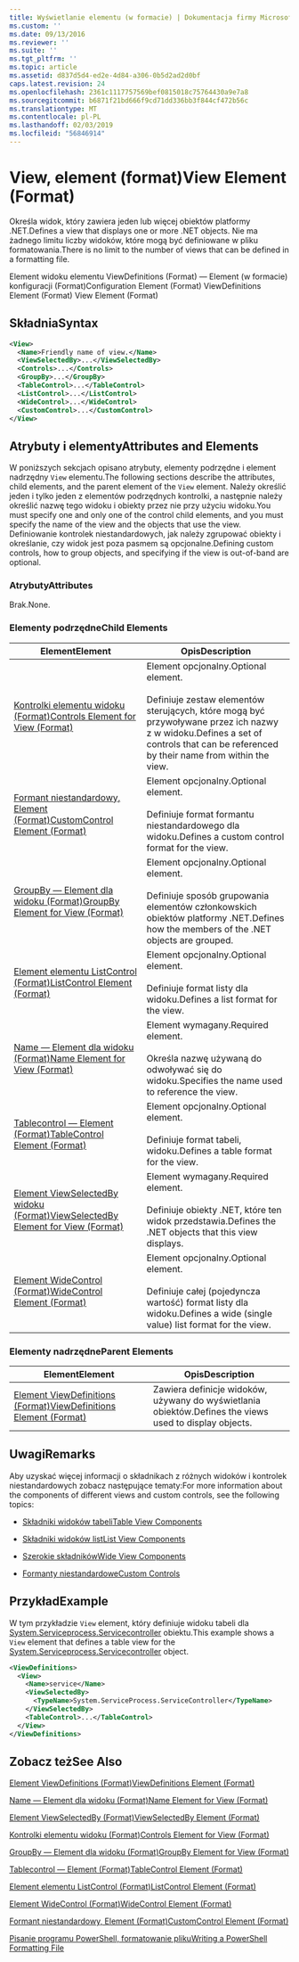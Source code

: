 ```yaml
---
title: Wyświetlanie elementu (w formacie) | Dokumentacja firmy Microsoft
ms.custom: ''
ms.date: 09/13/2016
ms.reviewer: ''
ms.suite: ''
ms.tgt_pltfrm: ''
ms.topic: article
ms.assetid: d837d5d4-ed2e-4d84-a306-0b5d2ad2d0bf
caps.latest.revision: 24
ms.openlocfilehash: 2361c1117757569bef0815018c75764430a9e7a8
ms.sourcegitcommit: b6871f21bd666f9cd71dd336bb3f844cf472b56c
ms.translationtype: MT
ms.contentlocale: pl-PL
ms.lasthandoff: 02/03/2019
ms.locfileid: "56846914"
---
```

# <a name="view-element-format"></a><span data-ttu-id="593d3-102">View, element (format)</span><span class="sxs-lookup"><span data-stu-id="593d3-102">View Element (Format)</span></span>

<span data-ttu-id="593d3-103">Określa widok, który zawiera jeden lub więcej obiektów platformy .NET.</span><span class="sxs-lookup"><span data-stu-id="593d3-103">Defines a view that displays one or more .NET objects.</span></span> <span data-ttu-id="593d3-104">Nie ma żadnego limitu liczby widoków, które mogą być definiowane w pliku formatowania.</span><span class="sxs-lookup"><span data-stu-id="593d3-104">There is no limit to the number of views that can be defined in a formatting file.</span></span>

<span data-ttu-id="593d3-105">Element widoku elementu ViewDefinitions (Format) — Element (w formacie) konfiguracji (Format)</span><span class="sxs-lookup"><span data-stu-id="593d3-105">Configuration Element (Format) ViewDefinitions Element (Format) View Element (Format)</span></span>

## <a name="syntax"></a><span data-ttu-id="593d3-106">Składnia</span><span class="sxs-lookup"><span data-stu-id="593d3-106">Syntax</span></span>

```xml
<View>
  <Name>Friendly name of view.</Name>
  <ViewSelectedBy>...</ViewSelectedBy>
  <Controls>...</Controls>
  <GroupBy>...</GroupBy>
  <TableControl>...</TableControl>
  <ListControl>...</ListControl>
  <WideControl>...</WideControl>
  <CustomControl>...</CustomControl>
</View>
```

## <a name="attributes-and-elements"></a><span data-ttu-id="593d3-107">Atrybuty i elementy</span><span class="sxs-lookup"><span data-stu-id="593d3-107">Attributes and Elements</span></span>

<span data-ttu-id="593d3-108">W poniższych sekcjach opisano atrybuty, elementy podrzędne i element nadrzędny `View` elementu.</span><span class="sxs-lookup"><span data-stu-id="593d3-108">The following sections describe the attributes, child elements, and the parent element of the `View` element.</span></span> <span data-ttu-id="593d3-109">Należy określić jeden i tylko jeden z elementów podrzędnych kontrolki, a następnie należy określić nazwę tego widoku i obiekty przez nie przy użyciu widoku.</span><span class="sxs-lookup"><span data-stu-id="593d3-109">You must specify one and only one of the control child elements, and you must specify the name of the view and the objects that use the view.</span></span> <span data-ttu-id="593d3-110">Definiowanie kontrolek niestandardowych, jak należy zgrupować obiekty i określanie, czy widok jest poza pasmem są opcjonalne.</span><span class="sxs-lookup"><span data-stu-id="593d3-110">Defining custom controls, how to group objects, and specifying if the view is out-of-band are optional.</span></span>

### <a name="attributes"></a><span data-ttu-id="593d3-111">Atrybuty</span><span class="sxs-lookup"><span data-stu-id="593d3-111">Attributes</span></span>

<span data-ttu-id="593d3-112">Brak.</span><span class="sxs-lookup"><span data-stu-id="593d3-112">None.</span></span>

### <a name="child-elements"></a><span data-ttu-id="593d3-113">Elementy podrzędne</span><span class="sxs-lookup"><span data-stu-id="593d3-113">Child Elements</span></span>

|<span data-ttu-id="593d3-114">Element</span><span class="sxs-lookup"><span data-stu-id="593d3-114">Element</span></span>|<span data-ttu-id="593d3-115">Opis</span><span class="sxs-lookup"><span data-stu-id="593d3-115">Description</span></span>|
|-------------|-----------------|
|[<span data-ttu-id="593d3-116">Kontrolki elementu widoku (Format)</span><span class="sxs-lookup"><span data-stu-id="593d3-116">Controls Element for View (Format)</span></span>](./controls-element-for-view-format.md)|<span data-ttu-id="593d3-117">Element opcjonalny.</span><span class="sxs-lookup"><span data-stu-id="593d3-117">Optional element.</span></span><br /><br /> <span data-ttu-id="593d3-118">Definiuje zestaw elementów sterujących, które mogą być przywoływane przez ich nazwy z w widoku.</span><span class="sxs-lookup"><span data-stu-id="593d3-118">Defines a set of controls that can be referenced by their name from within the view.</span></span>|
|[<span data-ttu-id="593d3-119">Formant niestandardowy, Element (Format)</span><span class="sxs-lookup"><span data-stu-id="593d3-119">CustomControl Element (Format)</span></span>](./customcontrol-element-for-groupby-format.md)|<span data-ttu-id="593d3-120">Element opcjonalny.</span><span class="sxs-lookup"><span data-stu-id="593d3-120">Optional element.</span></span><br /><br /> <span data-ttu-id="593d3-121">Definiuje format formantu niestandardowego dla widoku.</span><span class="sxs-lookup"><span data-stu-id="593d3-121">Defines a custom control format for the view.</span></span>|
|[<span data-ttu-id="593d3-122">GroupBy — Element dla widoku (Format)</span><span class="sxs-lookup"><span data-stu-id="593d3-122">GroupBy Element for View (Format)</span></span>](./groupby-element-for-view-format.md)|<span data-ttu-id="593d3-123">Element opcjonalny.</span><span class="sxs-lookup"><span data-stu-id="593d3-123">Optional element.</span></span><br /><br /> <span data-ttu-id="593d3-124">Definiuje sposób grupowania elementów członkowskich obiektów platformy .NET.</span><span class="sxs-lookup"><span data-stu-id="593d3-124">Defines how the members of the .NET objects are grouped.</span></span>|
|[<span data-ttu-id="593d3-125">Element elementu ListControl (Format)</span><span class="sxs-lookup"><span data-stu-id="593d3-125">ListControl Element (Format)</span></span>](./listcontrol-element-format.md)|<span data-ttu-id="593d3-126">Element opcjonalny.</span><span class="sxs-lookup"><span data-stu-id="593d3-126">Optional element.</span></span><br /><br /> <span data-ttu-id="593d3-127">Definiuje format listy dla widoku.</span><span class="sxs-lookup"><span data-stu-id="593d3-127">Defines a list format for the view.</span></span>|
|[<span data-ttu-id="593d3-128">Name — Element dla widoku (Format)</span><span class="sxs-lookup"><span data-stu-id="593d3-128">Name Element for View (Format)</span></span>](./name-element-for-view-format.md)|<span data-ttu-id="593d3-129">Element wymagany.</span><span class="sxs-lookup"><span data-stu-id="593d3-129">Required element.</span></span><br /><br /> <span data-ttu-id="593d3-130">Określa nazwę używaną do odwoływać się do widoku.</span><span class="sxs-lookup"><span data-stu-id="593d3-130">Specifies the name used to reference the view.</span></span>|
|[<span data-ttu-id="593d3-131">Tablecontrol — Element (Format)</span><span class="sxs-lookup"><span data-stu-id="593d3-131">TableControl Element (Format)</span></span>](./tablecontrol-element-format.md)|<span data-ttu-id="593d3-132">Element opcjonalny.</span><span class="sxs-lookup"><span data-stu-id="593d3-132">Optional element.</span></span><br /><br /> <span data-ttu-id="593d3-133">Definiuje format tabeli, widoku.</span><span class="sxs-lookup"><span data-stu-id="593d3-133">Defines a table format for the view.</span></span>|
|[<span data-ttu-id="593d3-134">Element ViewSelectedBy widoku (Format)</span><span class="sxs-lookup"><span data-stu-id="593d3-134">ViewSelectedBy Element for View (Format)</span></span>](./viewselectedby-element-format.md)|<span data-ttu-id="593d3-135">Element wymagany.</span><span class="sxs-lookup"><span data-stu-id="593d3-135">Required element.</span></span><br /><br /> <span data-ttu-id="593d3-136">Definiuje obiekty .NET, które ten widok przedstawia.</span><span class="sxs-lookup"><span data-stu-id="593d3-136">Defines the .NET objects that this view displays.</span></span>|
|[<span data-ttu-id="593d3-137">Element WideControl (Format)</span><span class="sxs-lookup"><span data-stu-id="593d3-137">WideControl Element (Format)</span></span>](./widecontrol-element-format.md)|<span data-ttu-id="593d3-138">Element opcjonalny.</span><span class="sxs-lookup"><span data-stu-id="593d3-138">Optional element.</span></span><br /><br /> <span data-ttu-id="593d3-139">Definiuje całej (pojedyncza wartość) format listy dla widoku.</span><span class="sxs-lookup"><span data-stu-id="593d3-139">Defines a wide (single value) list format for the view.</span></span>|

### <a name="parent-elements"></a><span data-ttu-id="593d3-140">Elementy nadrzędne</span><span class="sxs-lookup"><span data-stu-id="593d3-140">Parent Elements</span></span>

|<span data-ttu-id="593d3-141">Element</span><span class="sxs-lookup"><span data-stu-id="593d3-141">Element</span></span>|<span data-ttu-id="593d3-142">Opis</span><span class="sxs-lookup"><span data-stu-id="593d3-142">Description</span></span>|
|-------------|-----------------|
|[<span data-ttu-id="593d3-143">Element ViewDefinitions (Format)</span><span class="sxs-lookup"><span data-stu-id="593d3-143">ViewDefinitions Element (Format)</span></span>](./viewdefinitions-element-format.md)|<span data-ttu-id="593d3-144">Zawiera definicje widoków, używany do wyświetlania obiektów.</span><span class="sxs-lookup"><span data-stu-id="593d3-144">Defines the views used to display objects.</span></span>|

## <a name="remarks"></a><span data-ttu-id="593d3-145">Uwagi</span><span class="sxs-lookup"><span data-stu-id="593d3-145">Remarks</span></span>

<span data-ttu-id="593d3-146">Aby uzyskać więcej informacji o składnikach z różnych widoków i kontrolek niestandardowych zobacz następujące tematy:</span><span class="sxs-lookup"><span data-stu-id="593d3-146">For more information about the components of different views and custom controls, see the following topics:</span></span>

- [<span data-ttu-id="593d3-147">Składniki widoków tabeli</span><span class="sxs-lookup"><span data-stu-id="593d3-147">Table View Components</span></span>](./creating-a-table-view.md)

- [<span data-ttu-id="593d3-148">Składniki widoków list</span><span class="sxs-lookup"><span data-stu-id="593d3-148">List View Components</span></span>](./creating-a-list-view.md)

- [<span data-ttu-id="593d3-149">Szerokie składników</span><span class="sxs-lookup"><span data-stu-id="593d3-149">Wide View Components</span></span>](./creating-a-wide-view.md)

- [<span data-ttu-id="593d3-150">Formanty niestandardowe</span><span class="sxs-lookup"><span data-stu-id="593d3-150">Custom Controls</span></span>](./creating-custom-controls.md)

## <a name="example"></a><span data-ttu-id="593d3-151">Przykład</span><span class="sxs-lookup"><span data-stu-id="593d3-151">Example</span></span>

<span data-ttu-id="593d3-152">W tym przykładzie `View` element, który definiuje widoku tabeli dla [System.Serviceprocess.Servicecontroller](/dotnet/api/System.ServiceProcess.ServiceController) obiektu.</span><span class="sxs-lookup"><span data-stu-id="593d3-152">This example shows a `View` element that defines a table view for the [System.Serviceprocess.Servicecontroller](/dotnet/api/System.ServiceProcess.ServiceController) object.</span></span>

```xml
<ViewDefinitions>
  <View>
    <Name>service</Name>
    <ViewSelectedBy>
      <TypeName>System.ServiceProcess.ServiceController</TypeName>
    </ViewSelectedBy>
    <TableControl>...</TableControl>
  </View>
</ViewDefinitions>

```

## <a name="see-also"></a><span data-ttu-id="593d3-153">Zobacz też</span><span class="sxs-lookup"><span data-stu-id="593d3-153">See Also</span></span>

[<span data-ttu-id="593d3-154">Element ViewDefinitions (Format)</span><span class="sxs-lookup"><span data-stu-id="593d3-154">ViewDefinitions Element (Format)</span></span>](./viewdefinitions-element-format.md)

[<span data-ttu-id="593d3-155">Name — Element dla widoku (Format)</span><span class="sxs-lookup"><span data-stu-id="593d3-155">Name Element for View (Format)</span></span>](./name-element-for-view-format.md)

[<span data-ttu-id="593d3-156">Element ViewSelectedBy (Format)</span><span class="sxs-lookup"><span data-stu-id="593d3-156">ViewSelectedBy Element (Format)</span></span>](./viewselectedby-element-format.md)

[<span data-ttu-id="593d3-157">Kontrolki elementu widoku (Format)</span><span class="sxs-lookup"><span data-stu-id="593d3-157">Controls Element for View (Format)</span></span>](./controls-element-for-view-format.md)

[<span data-ttu-id="593d3-158">GroupBy — Element dla widoku (Format)</span><span class="sxs-lookup"><span data-stu-id="593d3-158">GroupBy Element for View (Format)</span></span>](./groupby-element-for-view-format.md)

[<span data-ttu-id="593d3-159">Tablecontrol — Element (Format)</span><span class="sxs-lookup"><span data-stu-id="593d3-159">TableControl Element (Format)</span></span>](./tablecontrol-element-format.md)

[<span data-ttu-id="593d3-160">Element elementu ListControl (Format)</span><span class="sxs-lookup"><span data-stu-id="593d3-160">ListControl Element (Format)</span></span>](./listcontrol-element-format.md)

[<span data-ttu-id="593d3-161">Element WideControl (Format)</span><span class="sxs-lookup"><span data-stu-id="593d3-161">WideControl Element (Format)</span></span>](./widecontrol-element-format.md)

[<span data-ttu-id="593d3-162">Formant niestandardowy, Element (Format)</span><span class="sxs-lookup"><span data-stu-id="593d3-162">CustomControl Element (Format)</span></span>](./customcontrol-element-for-groupby-format.md)

[<span data-ttu-id="593d3-163">Pisanie programu PowerShell, formatowanie pliku</span><span class="sxs-lookup"><span data-stu-id="593d3-163">Writing a PowerShell Formatting File</span></span>](./writing-a-powershell-formatting-file.md)
